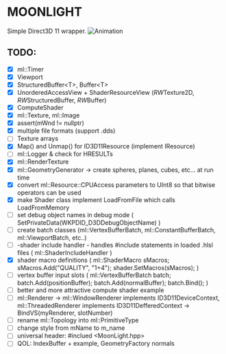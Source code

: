 # MOONLIGHT
Simple Direct3D 11 wrapper.
![Animation](https://i.imgur.com/N59IGah.gif)

## TODO:
- [x] ml::Timer
- [x] Viewport
- [x] StructuredBuffer<T\>, Buffer<T\>
- [x] UnorderedAccessView + ShaderResourceView (*RW*Texture2D, *RW*StructuredBuffer, *RW*Buffer)
- [x] ComputeShader
- [x] ml\::Texture, ml::Image
- [x] assert(mWnd != nullptr)
- [x] multiple file formats (support .dds)
- [ ] Texture arrays
- [x] Map() and Unmap() for ID3D11Resource (implement IResource)
- [ ] ml::Logger & check for HRESULTs
- [x] ml::RenderTexture
- [x] ml::GeometryGenerator -> create spheres, planes, cubes, etc... at run time
- [x] convert ml\::Resource::CPUAccess parameters to UInt8 so that bitwise operators can be used
- [x] make Shader class implement LoadFromFile which calls LoadFromMemory
- [ ] set debug object names in debug mode ( SetPrivateData(WKPDID_D3DDebugObjectName) )
- [ ] create batch classes (ml\::VertexBufferBatch, ml\::ConstantBufferBatch, ml\::ViewportBatch, etc..)
- [ ] -shader include handler - handles #include statements in loaded .hlsl files ( ml::ShaderIncludeHandler )
- [x] shader macro definitions ( ml::ShaderMacro sMacros; sMacros.Add("QUALITY", "1+4"); shader.SetMacros(sMacros); )
- [ ] vertex buffer input slots ( ml::VertexBufferBatch batch; batch.Add(positionBuffer); batch.Add(normalBuffer); batch.Bind(); )
- [ ] better and more attractive compute shader example
- [ ] ml::Renderer -> ml\::WindowRenderer implements ID3D11DeviceContext, ml\::ThreadedRenderer implements ID3D11DefferedContext -> BindVS(myRenderer, slotNumber)
- [ ] rename ml\::Topology into ml\::PrimitiveType
- [ ] change style from mName to m_name
- [ ] universal header: #inclued <MoonLight.hpp>
- [ ] QOL: IndexBuffer + example, GeometryFactory normals